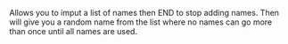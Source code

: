 Allows you to imput a list of names then END to stop adding names. Then will give you a random name from the list where no names can go more than once until all names are used.
